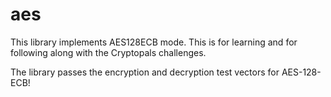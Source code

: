 # aes
This library implements AES128ECB mode. This is for learning and for following along with the Cryptopals challenges.

The library passes the encryption and decryption test vectors for AES-128-ECB!
